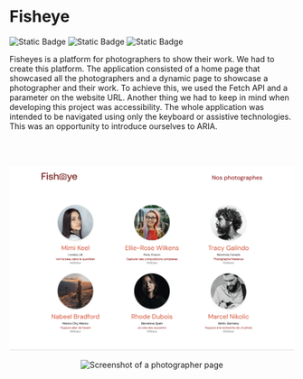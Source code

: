 # Fisheye

<div>
<img alt="Static Badge" src="https://img.shields.io/badge/HTML%205-orange">
<img alt="Static Badge" src="https://img.shields.io/badge/CSS%203-blue">
<img alt="Static Badge" src="https://img.shields.io/badge/JavaScript-yellow">
</div>

Fisheyes is a platform for photographers to show their work. We had to create this platform. The application consisted of a home page that showcased all the photographers and a dynamic page to showcase a photographer and their work. To achieve this, we used the Fetch API and a parameter on the website URL.
Another thing we had to keep in mind when developing this project was accessibility. The whole application was intended to be navigated using only the keyboard or assistive technologies. This was an opportunity to introduce ourselves to ARIA.

<br/><br/>

<p align="center">
  <img src="assets/README/Screenshot-homepage.png" alt="Screenshot of the homepage" width="600"/>
</p>

<p align="center">
  <img src="assets/README/Screenshot-photographer.png" alt="Screenshot of a photographer page" width="600"/>
</p>

